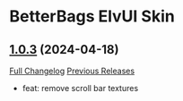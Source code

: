 # BetterBags ElvUI Skin

## [1.0.3](https://github.com/fang2hou/BetterBagsElvUISkin/tree/1.0.3) (2024-04-18)
[Full Changelog](https://github.com/fang2hou/BetterBagsElvUISkin/compare/1.0.2...1.0.3) [Previous Releases](https://github.com/fang2hou/BetterBagsElvUISkin/releases)

- feat: remove scroll bar textures  
